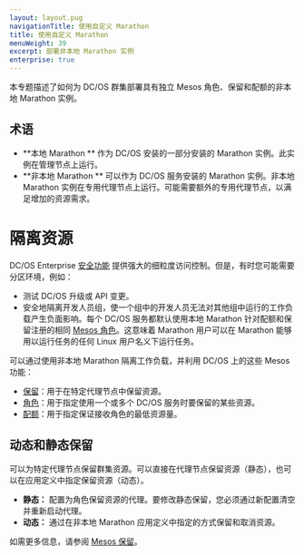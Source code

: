 ```yaml
---
layout: layout.pug
navigationTitle: 使用自定义 Marathon 
title: 使用自定义 Marathon 
menuWeight: 39
excerpt: 部署非本地 Marathon 实例
enterprise: true
---
```


本专题描述了如何为 DC/OS 群集部署具有独立 Mesos 角色、保留和配额的非本地 Marathon 实例。

## 术语

- **本地 Marathon ** 作为 DC/OS 安装的一部分安装的 Marathon 实例。此实例在管理节点上运行。
- **非本地 Marathon ** 可以作为 DC/OS 服务安装的 Marathon 实例。非本地 Marathon 实例在专用代理节点上运行。可能需要额外的专用代理节点，以满足增加的资源需求。

# 隔离资源
DC/OS Enterprise [安全功能](/zh/1.11/security/ent/) 提供强大的细粒度访问控制。但是，有时您可能需要分区环境，例如：

- 测试 DC/OS 升级或 API 变更。
- 安全地隔离开发人员组，使一个组中的开发人员无法对其他组中运行的工作负载产生负面影响。每个 DC/OS 服务都默认使用本地 Marathon 针对配额和保留注册的相同 [Mesos 角色](http://mesos.apache.org/documentation/latest/roles/)。这意味着 Marathon 用户可以在 Marathon 能够用以运行任务的任何 Linux 用户名义下运行任务。

可以通过使用非本地 Marathon 隔离工作负载，并利用 DC/OS 上的这些 Mesos 功能：

- [保留](http://mesos.apache.org/documentation/latest/reservation/)：用于在特定代理节点中保留资源。
- [角色](http://mesos.apache.org/documentation/latest/roles/)：用于指定使用一个或多个 DC/OS 服务时要保留的某些资源。
- [配额](https://mesos.apache.org/documentation/latest/quota/)：用于指定保证接收角色的最低资源量。

## 动态和静态保留
可以为特定代理节点保留群集资源。可以直接在代理节点保留资源（静态），也可以在应用定义中指定保留资源（动态）。

- **静态：** 配置为角色保留资源的代理。要修改静态保留，您必须通过新配置清空并重新启动代理。
- **动态：** 通过在非本地 Marathon 应用定义中指定的方式保留和取消资源。

如需更多信息，请参阅 [Mesos 保留](http://mesos.apache.org/documentation/latest/reservation/)。
